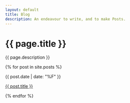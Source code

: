 ```yaml
---
layout: default
title: Blog
description: An endeavour to write, and to make Posts.
---
```


<main>
  <div class="intro">
    <h1>{{ page.title }}</h1>
    <div>
      <p>{{ page.description }}</p>
    </div>
  </div>
  <div class="blog-list">
    {% for post in site.posts %}
      <div>
        <p class="blog-list--date">{{ post.date | date: "%F" }}</p>
        <p class="blog-list--title"><a href="{{ post.url }}">{{ post.title }}</a></p>
        <!-- <p class="blog-list--excerpt">{{ post.excerpt }}</p> -->
      </div>
    {% endfor %}
  </div>
</main>
